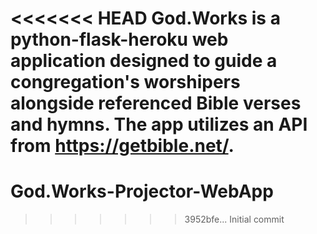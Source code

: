<<<<<<< HEAD
God.Works is a python-flask-heroku web application designed to guide a congregation's worshipers alongside referenced Bible verses and hymns. The app utilizes an API from https://getbible.net/.
=======
# God.Works-Projector-WebApp
>>>>>>> 3952bfe... Initial commit
